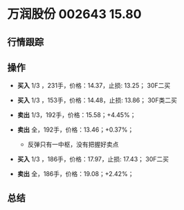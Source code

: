 # 万润股份 002643 15.80

## 行情跟踪
  
## 操作
  - **买入** 1/3 ，231手，价格：14.37，止损: 13.25； 30F二买
  - **买入** 1/3 ，153手，价格：14.48，止损: 13.86； 30F类二买
  - **卖出** 1/3，192手，价格：15.58；+4.45%；
  - **卖出** 全，192手，价格：13.46；+0.37%；
    - 反弹只有一中枢，没有把握好卖点

  - **买入** 1/3 ，186手，价格：17.97，止损: 17.43； 30F二买
  - **卖出** 全，186手，价格：19.08；+2.42%；


## 总结
  